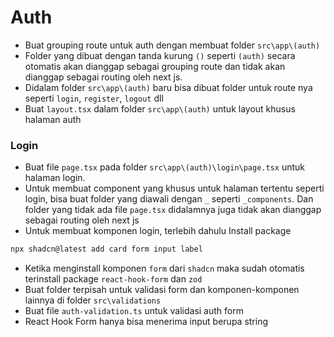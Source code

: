 # Auth

- Buat grouping route untuk auth dengan membuat folder `src\app\(auth)`
- Folder yang dibuat dengan tanda kurung `()` seperti `(auth)` secara otomatis akan dianggap sebagai grouping route dan tidak akan dianggap sebagai routing oleh next js.
- Didalam folder `src\app\(auth)` baru bisa dibuat folder untuk route nya seperti `login`, `register`, `logout` dll
- Buat `layout.tsx` dalam folder `src\app\(auth)` untuk layout khusus halaman auth

### Login

- Buat file `page.tsx` pada folder `src\app\(auth)\login\page.tsx` untuk halaman login.
- Untuk membuat component yang khusus untuk halaman tertentu seperti login, bisa buat folder yang diawali dengan `_` seperti `_components`. Dan folder yang tidak ada file `page.tsx` didalamnya juga tidak akan dianggap sebagai routing oleh next js
- Untuk membuat komponen login, terlebih dahulu Install package

```bash
npx shadcn@latest add card form input label
```

- Ketika menginstall komponen `form` dari `shadcn` maka sudah otomatis terinstall package `react-hook-form` dan `zod`
- Buat folder terpisah untuk validasi form dan komponen-komponen lainnya di folder `src\validations`
- Buat file `auth-validation.ts` untuk validasi auth form
- React Hook Form hanya bisa menerima input berupa string
